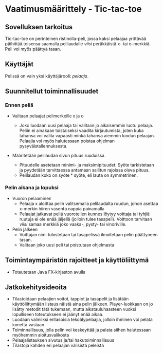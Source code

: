 # Vaatimusmäärittely - Tic-tac-toe

## Sovelluksen tarkoitus

Tic-tac-toe on perinteinen ristinolla-peli, jossa kaksi pelaajaa yrittävää päihittää toisensa saamalla pelilaudalle *viisi* peräkkäistä x- tai o-merkkiä. Peli voi myös päättyä tasan. 

## Käyttäjät

Pelissä on vain yksi käyttäjärooli: *pelaaja*.

## Suunnitellut toiminnallisuudet

### Ennen peliä

* Valitaan pelaajat pelimerkeille x ja o 
    * Joko luodaan uusi pelaaja tai valitaan jo aikaisemmin luotu pelaaja. Peliin ei ainakaan toistaiseksi vaadita kirjautumista, joten kuka tahansa voi valita vapaasti minkä tahansa aiemmin luodun pelaajan. Pelaajia voi myös halutessaan poistaa ohjelman pysyväistallennuksesta.

* Määritetään pelilaudan sivun pituus ruuduissa. 
    * Pituudelle asetetaan minimi- ja maksimipituudet. Syöte tarkistetaan ja pyydetään tarvittaessa antamaan sallitun rajoissa oleva pituus.
    * Pelilaudan koko on syöte * syöte, eli lauta on symmetrinen.

### Pelin aikana ja lopuksi

* Vuoron pelaaminen
    * Pelaaja x aloittaa pelin valitsemalla pelilaudalta ruudun, johon asettaa x-merkin hiiren vasenta nappia painamalla
    * Pelaajat jatkavat peliä vuorotellen kunnes löytyy voittaja tai tyhjiä ruutuja ei ole enää jäljellä (jolloin tulee tasapeli). Voittoon tarvitaan *viisi* samaa merkkiä joko vaaka-, pysty- tai vinoriville. 
* Pelin jälkeen
    * Voittajan nimi tulostetaan tai tasapelissä ilmoitetaan pelin päättyneen tasan. 
    * Valitaan joko uusi peli tai poistutaan ohjelmasta

## Toimintaympäristön rajoitteet ja käyttöliittymä

*  Toteutetaan Java FX-kirjaston avulla

## Jatkokehitysideoita

* Tilastoidaan pelaajien voitot, tappiot ja tasapelit ja lisätään käyttöliittymään listaus näistä aina pelin jälkeen. Player-luokkaan on jo lisätty metodit tätä tukemaan, mutta aikatauluhaasteen vuoksi lopulliseen toteutukseen ei jäänyt enää aikaa.
* Luodaan valmiiksi eritasoisia tekoälypelaajia, jolloin ihminen voi pelata konetta vastaan
* Toiminnallisuus, jolla pelin voi keskeyttää ja palata siihen halutessaan myöhemmin aloitusvalikosta 
* Pelaajalistauksen sivutus ja/tai hakutoiminnallisuus
* Tilastoja kahden eri pelaajan välisistä peleistä
